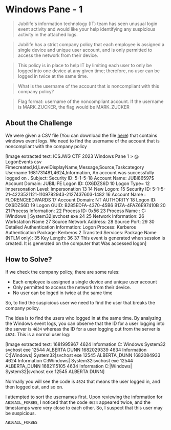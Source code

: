 # Windows Pane - 1
> Jubilife's information technology (IT) team has seen unusual login event activity and would like your help identifying any suspicious activity in the attached logs.

> Jubilife has a strict company policy that each employee is assigned a single device and unique user account, and is only permitted to access the network from their device.

> This policy is in place to help IT by limiting each user to only be logged into one device at any given time; therefore, no user can be logged in twice at the same time.

> What is the username of the account that is noncompliant with this company policy?

> Flag format: username of the noncompliant account. If the username is MARK_ZUCKER, the flag would be MARK_ZUCKER

## About the Challenge
We were given a CSV file (You can download the file [here](LogonEvents.csv)) that contains windows event logs. We need to find the username of the account that is noncompliant with the company policy


[Image extracted text: ICSJWG CTF 2023
Windows Pane
1 > @ LogonEvents csv
Fimecreated,Id,LevelDisplayName,Message,Source,Taskcategory
Username
1681731481,4624,Information,
An account
was successfully logged
on .
Subject:
Security
ID:
5-1-5-18
Account Name:
JUBI86597$
Account
Domain:
JUBILIFE
Logon ID:
OX6DZS6D
10
Logon Type=
12
Impersonation
Level:
Impersonation
13
14
New Logon:
15
Security
ID:
5-1-5-21-4223521121-1109782943-2127437603-1482
16
Account
Name :
FLORENCEEDWARDS
17
Account
Domain:
NT   AUTHORITY
18
Logon ID:
OX6DZS6D
19
Logon GUID:
B285EDFA-4370-45B6
B1ZA-4FAZ6E97410B
20
21
Process
Information:
22
Process
ID:
0x56
23
Process
Name :
C: IWindows | System32|svchost
exe
24
25
Network Information:
26
Workstation
Name
27
Source Network Address:
28
Source
Port:
29
30
Detailed Authentication Information:
Logon Process:
Kerberos
Authentication Package: Kerberos
2
Transited Services:
Package Name (NTLM only):
35
Key Length:
36
37
This event is generated when
session is created.
It is generated
on
the computer that Was accessed
logon]


## How to Solve?
If we check the company policy, there are some rules:
* Each employee is assigned a single device and unique user account
* Only permitted to access the network from their device.
* No user can be loged in twice at the same time

So, to find the suspicious user we need to find the user that breaks the company policy.

The idea is to find the users who logged in at the same time. By analyzing the Windows event logs, you can observe that the ID for a user logging into the server is `4634` whereas the ID for a user logging out from the server is `4624`. This is a normal user log:


[Image extracted text: 1681995967
4624 Information
C: Windows  System32 svchost exe
12544 ALBERTA
DUNN
1682029339 4634
Information
C:|Windows| System32|svchost exe
12545 ALBERTA_DUNN
1682084933
4624 Information
C:lWindows| System32lsvchost exe
12544 ALBERTA_DUNN
1682115105 4634 Information
C:|Windows| System32|svchost exe
12545 ALBERTA
DUNN]


Normally you will see the code is `4624` that means the user logged in, and then logged out, and so on.

I attempted to sort the usernames first. Upon reviewing the information for `ABIGAIL_FORBES`, I noticed that the code `4624` appeared twice, and the timestamps were very close to each other. So, I suspect that this user may be suspicious.

```
ABIGAIL_FORBES
```